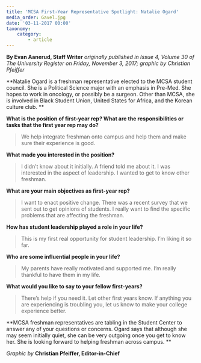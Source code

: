 ```yaml
---
title: 'MCSA First-Year Representative Spotlight: Natalie Ogard'
media_order: Gavel.jpg
date: '03-11-2017 00:00'
taxonomy:
    category:
        - article
---
```


**By Evan Aanerud, Staff Writer** _originally published in Issue 4, Volume 30 of The University Register on Friday, November 3, 2017; graphic by Christian Pfeiffer_

**Natalie Ogard is a freshman representative elected to the MCSA student council. She is a Political Science major with an emphasis in Pre-Med. She hopes to work in oncology, or possibly be a surgeon. Other than MCSA, she is involved in Black Student Union, United States for Africa, and the Korean culture club. **

**What is the position of first-year rep? What are the responsibilities or tasks that the first year rep may do?**
> We help integrate freshman onto campus and help them and make sure their experience is good. 

**What made you interested in the position?**
> I didn’t know about it initially. A friend told me about it. I was interested in the aspect of leadership. I wanted to get to know other freshman.

**What are your main objectives as first-year rep?**
> I want to enact positive change. There was a recent survey that we sent out to get opinions of students. I really want to find the specific problems that are affecting the freshman. 

**How has student leadership played a role in your life?**
> This is my first real opportunity for student leadership. I’m liking it so far. 

**Who are some influential people in your life?**
> My parents have really motivated and supported me. I’m really thankful to have them in my life. 

**What would you like to say to your fellow first-years?**
> There’s help if you need it. Let other first years know. If anything you are experiencing is troubling you, let us know to make your college experience better. 

**MCSA freshman representatives are tabling in the Student Center to answer any of your questions or concerns. Ogard says that although she may seem initially quiet, she can be very outgoing once you get to know her. She is looking forward to helping freshman across campus. **

_Graphic by_ **Christian Pfeiffer, Editor-in-Chief**
